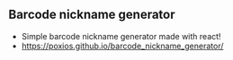 ## Barcode nickname generator
* Simple barcode nickname generator made with react!
* https://poxios.github.io/barcode_nickname_generator/